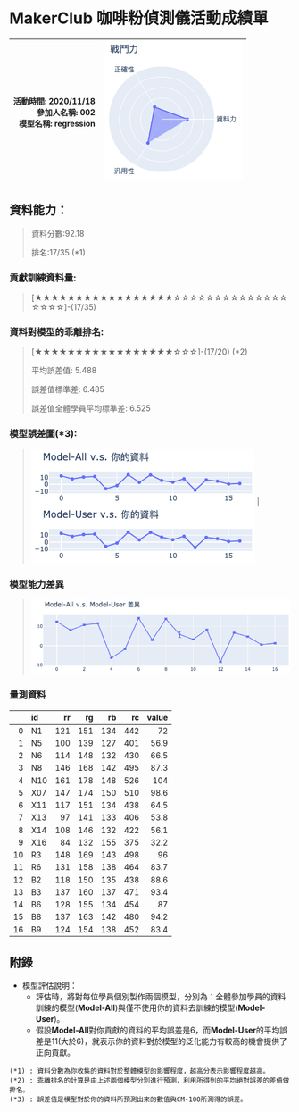 # MakerClub 咖啡粉偵測儀活動成績單 
| 活動時間: 2020/11/18<br>參加人名稱: **002**<br>模型名稱: **regression** | ![](000.png) |
|-----:|-------------:|
## 資料能力：
> 資料分數:92.18
>
> 排名:17/35 (*1)
### 貢獻訓練資料量:
> 	[★★★★★★★★★★★★★★★★★☆☆☆☆☆☆☆☆☆☆☆☆☆☆☆☆☆☆]-(17/35)
### 資料對模型的乖離排名:
> 	[★★★★★★★★★★★★★★★★★☆☆☆]-(17/20) (*2)
>
> 	平均誤差值: 5.488
>
> 	誤差值標準差: 6.485
>
> 	誤差值全體學員平均標準差: 6.525
### 模型誤差圖(*3):
> ![001](001.png)	|![002](002.png)
### 模型能力差異
> ![003](003.png)
### 量測資料
|    | id   |   rr |   rg |   rb |   rc |   value |
|---:|:-----|-----:|-----:|-----:|-----:|--------:|
|  0 | N1   |  121 |  151 |  134 |  442 |    72   |
|  1 | N5   |  100 |  139 |  127 |  401 |    56.9 |
|  2 | N6   |  114 |  148 |  132 |  430 |    66.5 |
|  3 | N8   |  146 |  168 |  142 |  495 |    87.3 |
|  4 | N10  |  161 |  178 |  148 |  526 |   104   |
|  5 | X07  |  147 |  174 |  150 |  510 |    98.6 |
|  6 | X11  |  117 |  151 |  134 |  438 |    64.5 |
|  7 | X13  |   97 |  141 |  133 |  406 |    53.8 |
|  8 | X14  |  108 |  146 |  132 |  422 |    56.1 |
|  9 | X16  |   84 |  132 |  155 |  375 |    32.2 |
| 10 | R3   |  148 |  169 |  143 |  498 |    96   |
| 11 | R6   |  131 |  158 |  138 |  464 |    83.7 |
| 12 | B2   |  118 |  150 |  135 |  438 |    88.6 |
| 13 | B3   |  137 |  160 |  137 |  471 |    93.4 |
| 14 | B6   |  128 |  155 |  134 |  454 |    87   |
| 15 | B8   |  137 |  163 |  142 |  480 |    94.2 |
| 16 | B9   |  124 |  154 |  138 |  452 |    83.4 |
## 附錄
* 模型評估說明：
  - 評估時，將對每位學員個別製作兩個模型，分別為：全體參加學員的資料訓練的模型(**Model-All**)與僅不使用你的資料去訓練的模型(**Model-User**)。
  - 假設**Model-All**對你貢獻的資料的平均誤差是6，而**Model-User**的平均誤差是11(大於6)，就表示你的資料對於模型的泛化能力有較高的機會提供了正向貢獻。
```
(*1) : 資料分數為你收集的資料對於整體模型的影響程度，越高分表示影響程度越高。
(*2) : 乖離排名的計算是由上述兩個模型分別進行預測，利用所得到的平均絕對誤差的差值做排名。
(*3) : 誤差值是模型對於你的資料所預測出來的數值與CM-100所測得的誤差。
```
